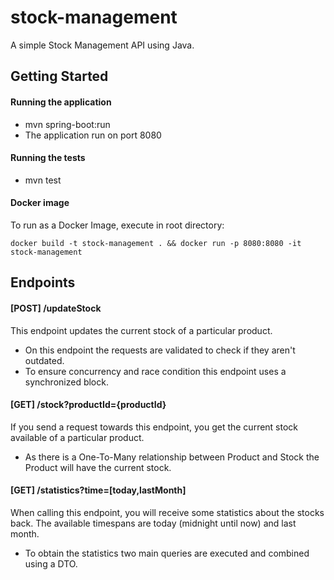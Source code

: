 # stock-management
A simple Stock Management API using Java.

## Getting Started

#### Running the application
- mvn spring-boot:run
- The application run on port 8080

#### Running the tests
- mvn test

#### Docker image

To run as a Docker Image, execute in root directory:

`docker build -t stock-management . && docker run -p 8080:8080 -it stock-management`


## Endpoints
#### [POST] /updateStock
This endpoint updates the current stock of a particular product. 

- On this endpoint the requests are validated to check if they aren't outdated.
- To ensure concurrency and race condition this endpoint uses a synchronized block.

#### [GET] /stock?productId={productId} 
If you send a request towards this endpoint, you get the current stock available of a particular product.

- As there is a One-To-Many relationship between Product and Stock the Product will have the current stock.

#### [GET] /statistics?time=[today,lastMonth]
When calling this endpoint, you will receive some statistics about the stocks back. The available timespans are today (midnight until now) and last month.

- To obtain the statistics two main queries are executed and combined using a DTO.
